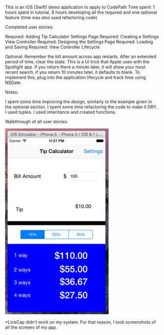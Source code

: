 
This is an iOS (Swift) demo application to apply to CodePath
Time spent: 1 hours spent in tutorial, 8 hours developing all the required and one optional feature (time was also used refactoring code)

Completed user stories:

Required: Adding Tip Calculator Settings Page
Required: Creating a Settings View Controller
Required: Designing the Settings Page
Required: Loading and Saving
Required: View Controller Lifecycle

Optional: Remember the bill amount across app restarts. After an extended period of time, clear the state. This is a UI trick that Apple uses with the Spotlight app. If you return there a minute later, it will show your most recent search. if you return 10 minutes later, it defaults to blank. To implement this, plug into the application lifecycle and track time using NSDate

Notes:

I spent some time improving the design, similarly to the example given in the optional section. I spent some time refactoring the code to make it DRY. I used tuples. I used inheritance and created functions.

Walkthrough of all user stories:



![alt tag](https://github.com/manask88/tips/blob/master/Screenshot%202015-01-19%2023.27.21.png)

*LiceCap didn't work on my system. For that reason, I took screenshots of all the screees of my app.

